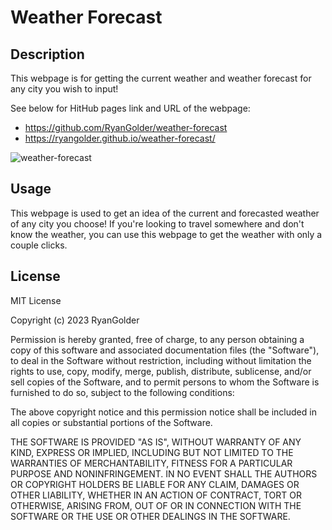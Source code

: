 # Weather Forecast

## Description

This webpage is for getting the current weather and weather forecast for any city you wish to input!

See below for HitHub pages link and URL of the webpage:
- https://github.com/RyanGolder/weather-forecast
- https://ryangolder.github.io/weather-forecast/

![weather-forecast](https://user-images.githubusercontent.com/121011030/230365136-fdaf6a29-8e5d-43b2-bef8-c2ab95d8463f.png)

## Usage

This webpage is used to get an idea of the current and forecasted weather of any city you choose! If you're looking to travel somewhere and don't know the weather, you can use this webpage to get the weather with only a couple clicks.

## License

MIT License

Copyright (c) 2023 RyanGolder

Permission is hereby granted, free of charge, to any person obtaining a copy
of this software and associated documentation files (the "Software"), to deal
in the Software without restriction, including without limitation the rights
to use, copy, modify, merge, publish, distribute, sublicense, and/or sell
copies of the Software, and to permit persons to whom the Software is
furnished to do so, subject to the following conditions:

The above copyright notice and this permission notice shall be included in all
copies or substantial portions of the Software.

THE SOFTWARE IS PROVIDED "AS IS", WITHOUT WARRANTY OF ANY KIND, EXPRESS OR
IMPLIED, INCLUDING BUT NOT LIMITED TO THE WARRANTIES OF MERCHANTABILITY,
FITNESS FOR A PARTICULAR PURPOSE AND NONINFRINGEMENT. IN NO EVENT SHALL THE
AUTHORS OR COPYRIGHT HOLDERS BE LIABLE FOR ANY CLAIM, DAMAGES OR OTHER
LIABILITY, WHETHER IN AN ACTION OF CONTRACT, TORT OR OTHERWISE, ARISING FROM,
OUT OF OR IN CONNECTION WITH THE SOFTWARE OR THE USE OR OTHER DEALINGS IN THE
SOFTWARE.
